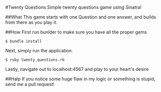#Twenty Questions
Simple twenty questions game using Sinatra!

##What
This game starts with one Question and one answer, and builds from there as you play 
it.

##How
First run bunlder to make sure you have all the proper gems

    $ bundle install

Next, simply run the application.

    $ ruby twenty_questions.rb

Lastly, navigate out to localhost:4567 and play to your
heart's desire

##Halp
If you notice some huge flaw in my logic or something is stupid, send me a 
pull request!
